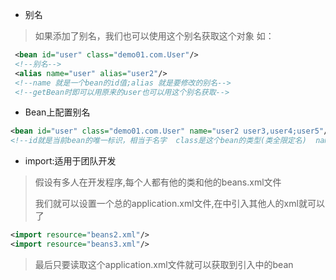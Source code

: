 - 别名
>如果添加了别名，我们也可以使用这个别名获取这个对象
>如：
```xml
 <bean id="user" class="demo01.com.User"/>
 <!--别名-->
 <alias name="user" alias="user2"/>
 <!--name 就是一个bean的id值;alias 就是要修改的别名-->
 <!--getBean时即可以用原来的user也可以用这个别名获取-->
```

- Bean上配置别名
```xml
<bean id="user" class="demo01.com.User" name="user2 user3,user4;user5"/>
<!--id就是当前bean的唯一标识，相当于名字  class是这个bean的类型(类全限定名)  name是这个叫user的bean的别名(可以有多个,逗号 空格 分号都能进行分割)-->
```

- import:适用于团队开发
>假设有多人在开发程序,每个人都有他的类和他的beans.xml文件
>
>我们就可以设置一个总的application.xml文件,在中引入其他人的xml就可以了
```xml
<import resource="beans2.xml"/>
<import resource="beans3.xml"/>
```
>最后只要读取这个application.xml文件就可以获取到引入中的bean
